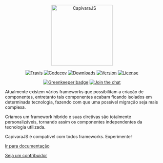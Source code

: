 <p align="center">
    <img  src="https://www.gumga.com.br/blog/wp-content/uploads/2018/01/Ativo-1@4x.png"  alt="CapivaraJS"  width="200px"/>
</p>

<p align="center">
    <a href="https://travis-ci.org/CapivaraJS/capivarajs"><img src="https://travis-ci.org/CapivaraJS/capivarajs.svg" alt="Travis"></a>
    <a href="https://codecov.io/gh/CapivaraJS/capivarajs"><img src="https://codecov.io/gh/CapivaraJS/capivarajs/branch/master/graph/badge.svg" alt="Codecov"></a>
    <a href="https://www.npmjs.com/package/capivarajs"><img src="https://img.shields.io/npm/dm/capivarajs.svg" alt="Downloads"></a>
    <a href="https://www.npmjs.com/package/capivarajs"><img src="https://img.shields.io/npm/v/capivarajs.svg" alt="Version"></a> 
    <a href="https://www.npmjs.com/package/capivarajs"><img src="https://img.shields.io/npm/l/capivarajs.svg" alt="License"></a>
</p>

<p align="center">
    <a href="https://greenkeeper.io/"><img src="https://badges.greenkeeper.io/CapivaraJS/capivarajs.svg" alt="Greenkeeper badge"></a>
    <a href="https://gitter.im/capivarajs/Lobby"><img src="https://badges.gitter.im/Join%20Chat.svg" alt="Join the chat"></a>
</p>

Atualmente existem vários frameworks que possibilitam a criação de componentes, entretanto tais componentes acabam ficando isolados em determinada tecnologia, fazendo com que uma possível migração seja mais complexa. 

Criamos um framework híbrido e suas diretivas são totalmente personalizáveis, tornando assim os componentes independentes da tecnologia utilizada.

CapivaraJS é compatível com todos frameworks. Experimente!

[Ir para documentação](https://capivarajs.github.io/)

[Seja um contribuidor][contributing]

[contributing]: https://github.com/CapivaraJS/capivarajs/blob/master/CONTRIBUTING.md
